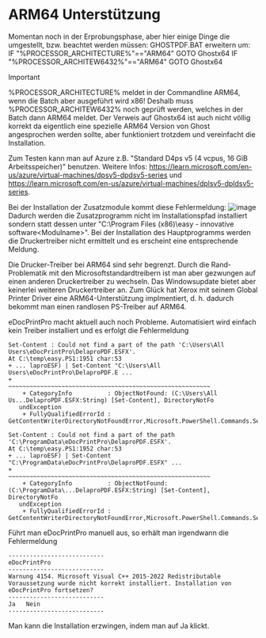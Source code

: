 # ARM64 Unterstützung

Momentan noch in der Erprobungsphase, aber hier einige Dinge die umgestellt, bzw. beachtet werden müssen:
GHOSTPDF.BAT erweitern um:
IF "%PROCESSOR_ARCHITECTURE%"=="ARM64" GOTO Ghostx64
IF "%PROCESSOR_ARCHITEW6432%"=="ARM64" GOTO Ghostx64
> [!IMPORTANT]
> %PROCESSOR_ARCHITECTURE% meldet in der Commandline ARM64, wenn die Batch aber ausgeführt wird x86! Deshalb muss %PROCESSOR_ARCHITEW6432% noch geprüft werden, welches in der Batch dann ARM64 meldet. Der Verweis auf Ghostx64 ist auch nicht völlig korrekt da eigentlich eine spezielle ARM64 Version von Ghost angesprochen werden sollte, aber funktioniert trotzdem und vereinfacht die Installation.

Zum Testen kann man auf Azure z.B. "Standard D4ps v5 (4 vcpus, 16 GiB Arbeitsspeicher)" benutzen. Weitere Infos: https://learn.microsoft.com/en-us/azure/virtual-machines/dpsv5-dpdsv5-series und https://learn.microsoft.com/en-us/azure/virtual-machines/dplsv5-dpldsv5-series.

Bei der Installation der Zusatzmodule kommt diese Fehlermeldung:
![image](https://user-images.githubusercontent.com/16536936/198975912-226fe7e3-158d-4a7d-86e8-0e45fab722ca.png)
Dadurch werden die Zusatzprogramm nicht im Installationspfad installiert sondern statt dessen unter "C:\Program Files (x86)\easy - innovative software\<Modulname>". Bei der Installation des Hauptprogramms werden die Druckertreiber nicht ermittelt und es erscheint eine entsprechende Meldung.

Die Drucker-Treiber bei ARM64 sind sehr begrenzt. Durch die Rand-Problematik mit den Microsoftstandardtreibern ist man aber gezwungen auf einen anderen Druckertreiber zu wechseln. Das Windowsupdate bietet aber keinerlei weiteren Druckertreiber an. Zum Glück hat Xerox mit seinem Global Printer Driver eine ARM64-Unterstützung implmentiert, d. h. dadurch bekommt man einen randlosen PS-Treiber auf ARM64.

eDocPrintPro macht aktuell auch noch Probleme. Automatisiert wird einfach kein Treiber installiert und es erfolgt die Fehlermeldung

	Set-Content : Could not find a part of the path 'C:\Users\All Users\eDocPrintPro\DelaproPDF.ESFX'.
	At C:\temp\easy.PS1:1951 char:53
	+ ... laproESF) | Set-Content "C:\Users\All Users\eDocPrintPro\DelaproPDF.E ...
	+                 ~~~~~~~~~~~~~~~~~~~~~~~~~~~~~~~~~~~~~~~~~~~~~~~~~~~~~~~~~
	    + CategoryInfo          : ObjectNotFound: (C:\Users\All Us...DelaproPDF.ESFX:String) [Set-Content], DirectoryNotFo
	   undException
	    + FullyQualifiedErrorId : GetContentWriterDirectoryNotFoundError,Microsoft.PowerShell.Commands.SetContentCommand
	
	Set-Content : Could not find a part of the path 'C:\ProgramData\eDocPrintPro\DelaproPDF.ESFX'.
	At C:\temp\easy.PS1:1952 char:53
	+ ... laproESF) | Set-Content "C:\ProgramData\eDocPrintPro\DelaproPDF.ESFX" ...
	+                 ~~~~~~~~~~~~~~~~~~~~~~~~~~~~~~~~~~~~~~~~~~~~~~~~~~~~~~~~~
	    + CategoryInfo          : ObjectNotFound: (C:\ProgramData\...DelaproPDF.ESFX:String) [Set-Content], DirectoryNotFo
	   undException
	    + FullyQualifiedErrorId : GetContentWriterDirectoryNotFoundError,Microsoft.PowerShell.Commands.SetContentCommand


Führt man eDocPrintPro manuell aus, so erhält man irgendwann die Fehlermeldung

	---------------------------
	eDocPrintPro
	---------------------------
	Warnung 4154. Microsoft Visual C++ 2015-2022 Redistributable Voraussetzung wurde nicht korrekt installiert. Installation von eDocPrintPro fortsetzen?
	---------------------------
	Ja   Nein   
	---------------------------

Man kann die Installation erzwingen, indem man auf Ja klickt.
